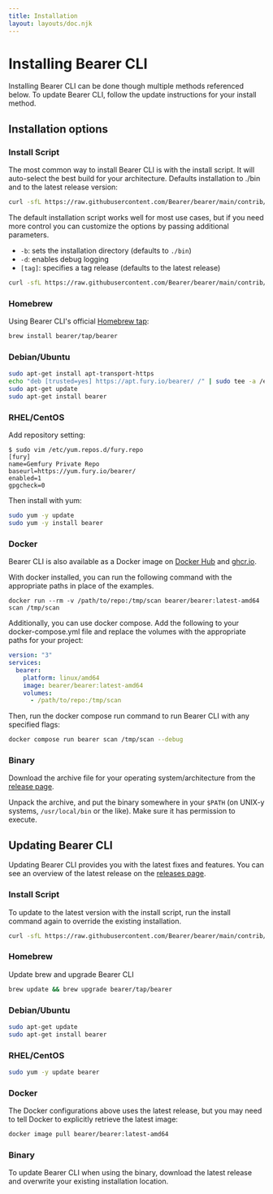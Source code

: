 ```yaml
---
title: Installation
layout: layouts/doc.njk
---
```


# Installing Bearer CLI

Installing Bearer CLI can be done though multiple methods referenced below. To update Bearer CLI, follow the update instructions for your install method.

## Installation options

### Install Script

The most common way to install Bearer CLI is with the install script. It will auto-select the best build for your architecture. Defaults installation to ./bin and to the latest release version:

```bash
curl -sfL https://raw.githubusercontent.com/Bearer/bearer/main/contrib/install.sh | sh
```

The default installation script works well for most use cases, but if you need more control you can customize the options by passing additional parameters.

- `-b`: sets the installation directory (defaults to `./bin`)
- `-d`: enables debug logging
- `[tag]`: specifies a tag release (defaults to the latest release)

```bash
curl -sfL https://raw.githubusercontent.com/Bearer/bearer/main/contrib/install.sh | sh -s -- -b /usr/local/bin
```

### Homebrew

Using Bearer CLI's official [Homebrew tap](https://github.com/Bearer/homebrew-tap):

```bash
brew install bearer/tap/bearer
```

### Debian/Ubuntu

```bash
sudo apt-get install apt-transport-https
echo "deb [trusted=yes] https://apt.fury.io/bearer/ /" | sudo tee -a /etc/apt/sources.list.d/fury.list
sudo apt-get update
sudo apt-get install bearer
```

### RHEL/CentOS

Add repository setting:

```text
$ sudo vim /etc/yum.repos.d/fury.repo
[fury]
name=Gemfury Private Repo
baseurl=https://yum.fury.io/bearer/
enabled=1
gpgcheck=0
```

Then install with yum:

```bash
sudo yum -y update
sudo yum -y install bearer
```

### Docker

Bearer CLI is also available as a Docker image on [Docker Hub](https://hub.docker.com/r/bearer/bearer) and [ghcr.io](https://github.com/Bearer/bearer/pkgs/container/bearer).

With docker installed, you can run the following command with the appropriate paths in place of the examples.

```text
docker run --rm -v /path/to/repo:/tmp/scan bearer/bearer:latest-amd64 scan /tmp/scan
```

Additionally, you can use docker compose. Add the following to your docker-compose.yml file and replace the volumes with the appropriate paths for your project:

```yml
version: "3"
services:
  bearer:
    platform: linux/amd64
    image: bearer/bearer:latest-amd64
    volumes:
      - /path/to/repo:/tmp/scan
```

Then, run the docker compose run command to run Bearer CLI with any specified flags:

```bash
docker compose run bearer scan /tmp/scan --debug
```

### Binary

Download the archive file for your operating system/architecture from the [release page](https://github.com/bearer/bearer/releases).

Unpack the archive, and put the binary somewhere in your `$PATH` (on UNIX-y systems, `/usr/local/bin` or the like). Make sure it has permission to execute.

## Updating Bearer CLI

Updating Bearer CLI provides you with the latest fixes and features. You can see an overview of the latest release on the [releases page](https://github.com/Bearer/bearer/releases/latest/).

### Install Script

To update to the latest version with the install script, run the install command again to override the existing installation.

```bash
curl -sfL https://raw.githubusercontent.com/Bearer/bearer/main/contrib/install.sh | sh
```

### Homebrew

Update brew and upgrade Bearer CLI

```bash
brew update && brew upgrade bearer/tap/bearer
```

### Debian/Ubuntu

```bash
sudo apt-get update
sudo apt-get install bearer
```

### RHEL/CentOS

```bash
sudo yum -y update bearer
```

### Docker

The Docker configurations above uses the latest release, but you may need to tell Docker to explicitly retrieve the latest image:

```bash
docker image pull bearer/bearer:latest-amd64
```

### Binary

To update Bearer CLI when using the binary, download the latest release and overwrite your existing installation location.
